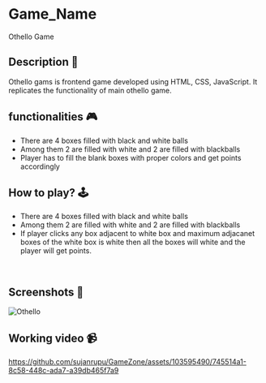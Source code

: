 # **Game_Name** 

Othello Game

## **Description 📃**
Othello gams is frontend game developed using HTML, CSS, JavaScript.
It replicates the functionality of main othello game.

## **functionalities 🎮**
- There are 4 boxes filled with black and white balls
- Among them 2 are filled with white and 2 are filled with blackballs
- Player has to fill the blank boxes with proper colors and get points accordingly

## **How to play? 🕹️**
- There are 4 boxes filled with black and white balls
- Among them 2 are filled with white and 2 are filled with blackballs
- If player clicks any box adjacent to white box and maximum adjacanet boxes of the white box is white then all the boxes will white and the player will get points.

<br>

## **Screenshots 📸**
![Othello](https://github.com/sujanrupu/GameZone/assets/103595490/1d52fd3e-38de-4a02-8657-ef64d819b7aa)



## **Working video 📹**




https://github.com/sujanrupu/GameZone/assets/103595490/745514a1-8c58-448c-ada7-a39db465f7a9



